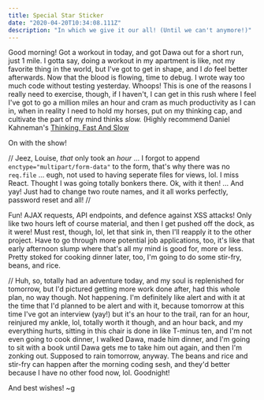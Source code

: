 ```yaml
---
title: Special Star Sticker
date: "2020-04-20T10:34:08.111Z"
description: "In which we give it our all! (Until we can't anymore!)"
---
```


Good morning! Got a workout in today, and got Dawa out for a short run, just 1 mile. I gotta say, doing a workout in my apartment is like, not my favorite thing in the world, but I've got to get in shape, and I _do_ feel better afterwards. Now that the blood is flowing, time to debug. I wrote way too much code without testing yesterday. Whoops! This is one of the reasons I really need to exercise, though, if I haven't, I can get in this rush where I feel I've got to go a million miles an hour and cram as much productivity as I can in, when in reality I need to hold my horses, put on my thinking cap, and cultivate the part of my mind thinks _slow._ (Highly recommend Daniel Kahneman's [Thinking, Fast And Slow](https://bookshop.org/books/thinking-fast-and-slow/9780374533557)

On with the show!

// Jeez, Louise, _that_ only took an _hour_ ... I forgot to append `enctype="multipart/form-data"` to the form, that's why there was no `req.file` ... eugh, not used to having seperate files for views, lol. I miss React. Thought I was going totally bonkers there. Ok, with it then! ... And yay! Just had to change two route names, and it all works perfectly, password reset and all! //

Fun! AJAX requests, API endpoints, and defence against XSS attacks! Only like two hours left of course material, and then I get pushed off the dock, as it were! Must rest, though, lol, let that sink in, then I'll reapply it to the other project. Have to go through more potential job applications, too, it's like that early afternoon slump where that's all my mind is good for, more or less. Pretty stoked for cooking dinner later, too, I'm going to do some stir-fry, beans, and rice.

// Huh, so, totally had an adventure today, and my soul is replenished for tomorrow, but I'd pictured getting more work done after, had this whole plan, no way though. Not happening. I'm definitely like alert and with it at the time that I'd planned to be alert and with it, because tomorrow at this time I've got an interview (yay!) but it's an hour to the trail, ran for an hour, reinjured my ankle, lol, totally worth it though, and an hour back, and my everything hurts, sitting in this chair is done in like T-minus ten, and I'm not even going to cook dinner, I walked Dawa, made him dinner, and I'm going to sit with a book until Dawa gets me to take him out again, and then I'm zonking out. Supposed to rain tomorrow, anyway. The beans and rice and stir-fry can happen after the morning coding sesh, and they'd better because I have no other food now, lol. Goodnight!

And best wishes!
~g

